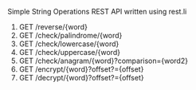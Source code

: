 Simple String Operations REST API written using rest.li

1. GET /reverse/{word}
2. GET /check/palindrome/{word}
3. GET /check/lowercase/{word}
4. GET /check/uppercase/{word}
5. GET /check/anagram/{word}?comparison={word2}
6. GET /encrypt/{word}?offset?={offset}
7. GET /decrypt/{word}?offset?={offset}
